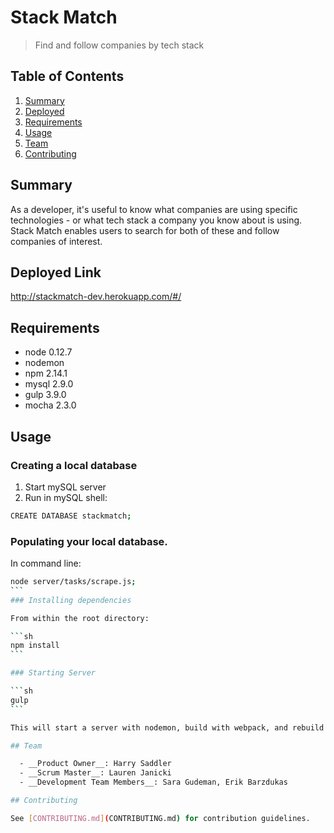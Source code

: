 # Stack Match

> Find and follow companies by tech stack

## Table of Contents
1. [Summary](#summary)
1. [Deployed](#deployed)
1. [Requirements](#requirements)
1. [Usage](#Usage)
1. [Team](#team)
1. [Contributing](#contributing)

## Summary

As a developer, it's useful to know what companies are using specific technologies - or what tech stack a company you know about is using. Stack Match enables users to search for both of these and follow companies of interest.

## Deployed Link

http://stackmatch-dev.herokuapp.com/#/


## Requirements

- node 0.12.7
- nodemon
- npm 2.14.1
- mysql 2.9.0
- gulp 3.9.0
- mocha 2.3.0

## Usage

### Creating a local database

1. Start mySQL server
2. Run in mySQL shell:
```sh
CREATE DATABASE stackmatch;
```

### Populating your local database. 

In command line:
``````sh
node server/tasks/scrape.js;
```
### Installing dependencies

From within the root directory:

```sh
npm install
```

### Starting Server

```sh
gulp
```

This will start a server with nodemon, build with webpack, and rebuild on saved changes. Open your browser to localhost:8080 to view the app.

## Team

  - __Product Owner__: Harry Saddler
  - __Scrum Master__: Lauren Janicki
  - __Development Team Members__: Sara Gudeman, Erik Barzdukas

## Contributing

See [CONTRIBUTING.md](CONTRIBUTING.md) for contribution guidelines.